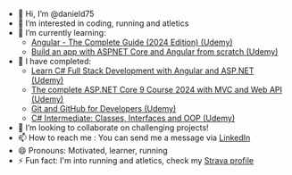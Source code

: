 - 👋 Hi, I’m @danield75
- 👀 I’m interested in coding, running and atletics
- 🌱 I’m currently learning:
  <ul>
  <li><a href="https://www.udemy.com/course/the-complete-guide-to-angular-2" target="_blank" rel="noopener noreferrer">Angular - The Complete Guide (2024 Edition) (Udemy)</li>
  <li><a href="https://www.udemy.com/course/build-an-app-with-aspnet-core-and-angular-from-scratch" target="_blank" rel="noopener noreferrer">Build an app with ASPNET Core and Angular from scratch (Udemy)</a></li>
  </ul>
- :100: I have completed:
  <ul>
  <li><a href="https://www.udemy.com/course/build-an-app-with-aspnet-core-and-angular-from-scratch" target="_blank" rel="noopener noreferrer">Learn C# Full Stack Development with Angular and ASP.NET (Udemy)</a></li>
  <li><a href="https://www.udemy.com/course/master-fullstack-web-development-with-angular-and-csharp-aspnet" target="_blank" rel="noopener noreferrer">The complete ASP.NET Core 9 Course 2024 with MVC and Web API (Udemy)</a></li>
  <li><a href="https://www.udemy.com/course/git-for-developers" target="_blank" rel="noopener noreferrer">Git and GitHub for Developers (Udemy)</a></li>
  <li><a href="https://www.udemy.com/course/csharp-intermediate-classes-interfaces-and-oop" target="_blank" rel="noopener noreferrer">C# Intermediate: Classes, Interfaces and OOP (Udemy)</a></li>
  </ul>
- 💞️ I’m looking to collaborate on challenging projects!
- 📫 How to reach me : You can send me a message via <a href="https://www.linkedin.com/in/daniel-drion/" target="_blank" rel="noopener noreferrer">LinkedIn</a>
- 😄 Pronouns: Motivated, learner, running
- ⚡ Fun fact: I'm into running and atletics, check my <a href="https://www.strava.com/athletes/7458216" target="_blank" rel="noopener noreferrer">Strava profile</a>

<!---
danield75/danield75 is a ✨ special ✨ repository because its `README.md` (this file) appears on your GitHub profile.
You can click the Preview link to take a look at your changes.
--->
